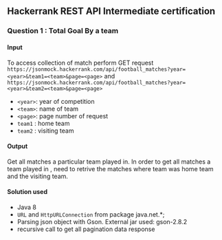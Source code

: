 ## Hackerrank REST API Intermediate certification 

### Question 1 : Total Goal By a team

#### Input
To access collection of match perform GET request
`https://jsonmock.hackerrank.com/api/football_matches?year=<year>&team1=<team>&page=<page>` and
`https://jsonmock.hackerrank.com/api/football_matches?year=<year>&team2=<team>&page=<page>`

- `<year>`: year of competition
- `<team>`: name of team
- `<page>`: page number of request
- `team1` : home team
- `team2` : visiting team
 
#### Output
Get all matches a particular team played in. In order to get all matches a team played in , need to retrive the matches where team was home team and the visiting team.

#### Solution used

- Java 8
- `URL` and `HttpURLConnection` from package java.net.*;
- Parsing json object with Gson. External jar used: gson-2.8.2
- recursive call to get all pagination data response